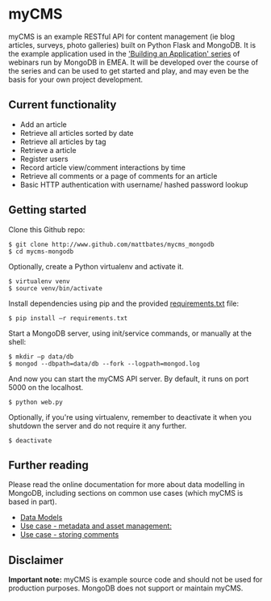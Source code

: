 myCMS
=====

myCMS is an example RESTful API for content management (ie blog articles, surveys, photo galleries) built on Python Flask and MongoDB. It is the example application used in the ['Building an Application' series](https://www.mongodb.com/webinar/build_app-part_1) of webinars run by MongoDB in EMEA. It will be developed over the course of the series and can be used to get started and play, and may even be the basis for your own project development.

Current functionality
---------------------

* Add an article 
* Retrieve all articles sorted by date
* Retrieve all articles by tag
* Retrieve a article
* Register users
* Record article view/comment interactions by time
* Retrieve all comments or a page of comments for an article
* Basic HTTP authentication with username/ hashed password lookup

Getting started
---------------

Clone this Github repo:
```shell
$ git clone http://www.github.com/mattbates/mycms_mongodb
$ cd mycms-mongodb
```

Optionally, create a Python virtualenv and activate it.
```shell
$ virtualenv venv
$ source venv/bin/activate
```

Install dependencies using pip and the provided [requirements.txt](../master/requirements.txt) file:
```shell
$ pip install –r requirements.txt
```

Start a MongoDB server, using init/service commands, or manually at the shell:
```shell
$ mkdir –p data/db
$ mongod --dbpath=data/db --fork --logpath=mongod.log
```

And now you can start the myCMS API server. By default, it runs on port 5000 on the localhost.

```shell
$ python web.py
```

Optionally, if you're using virtualenv, remember to deactivate it when you shutdown the server and do not require it any further.

```shell
$ deactivate
```

Further reading
---------------

Please read the online documentation for more about data modelling in MongoDB, including sections on common use cases (which myCMS is based in part).

* [Data Models](http://docs.mongodb.org/manual/data-modeling/)
* [Use case - metadata and asset management:](http://docs.mongodb.org/ecosystem/use-cases/metadata-and-asset-management/)
* [Use case - storing comments](http://docs.mongodb.org/ecosystem/use-cases/storing-comments/)

Disclaimer
----------

**Important note:** myCMS is example source code and should not be used for production purposes. MongoDB does not support or maintain myCMS.
